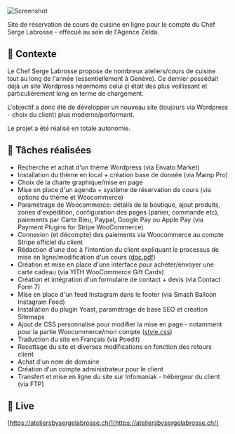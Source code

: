 
![Screenshot](screenshot.png)

Site de réservation de cours de cuisine en ligne pour le compte du Chef Serge Labrosse - effecué au sein de l'Agence Zelda.

## 📍 Contexte

Le Chef Serge Labrosse propose de nombreux ateliers/cours de cuisine tout au long de l'année (essentiellement à Genève). Ce dernier possédait déjà un site Wordpress néanmoins celui çi était des plus veillissant et particulièrement long en terme de chargement. 

L'objectif a donc été de développer un nouveau site (toujours via Wordpress - choix du client) plus moderne/performant. 

Le projet a été réalisé en totale autonomie.

## 📝 Tâches réalisées

- Recherche et achat d'un thème Wordpress (via Envato Market)
- Installation du thème en local + création base de donnée (via Mamp Pro) 
- Choix de la charte graphique/mise en page
- Mise en place d'un agenda + système de réservation de cours (via options du thème et Woocommerce)
- Paramétrage de Woocommerce: détails de la boutique, ajout produits, zones d'expédition, configuration des pages (panier, commande etc), paiements par Carte Bleu, Paypal, Google Pay ou Apple Pay (via Payment Plugins for Stripe WooCommerce)
- Connexion (et décompte) des paiements via Woocommerce au compte Stripe officiel du client
- Rédaction d'une doc à l'intention du client expliquant le processus de mise en ligne/modification d'un cours ([doc.pdf](https://github.com/idrissdiakite/ateliers-wordpress/tree/main/documentation/doc.pdf))
- Création et mise en place d'une interface pour acheter/envoyer une carte cadeau (via YITH WooCommerce Gift Cards)
- Création et intégration d'un formulaire de contact + devis (via Contact Form 7)
- Mise en place d'un feed Instagram dans le footer (via Smash Balloon Instagram Feed)
- Installation du plugin Yoast, paramétrage de base SEO et création Sitemaps
- Ajout de CSS personnalisé pour modifier la mise en page - notamment pour la partie Woocommerce/mon compte ([style.css](https://github.com/idrissdiakite/jeu-prends-le-bus-nuxt/tree/main/css/style.css))
- Traduction du site en Français (via Poedit)
- Recettage du site et diverses modifications en fonction des retours client
- Achat d'un nom de domaine
- Création d'un compte administrateur pour le client
- Transfert et mise en ligne du site sur Infomaniak - hébergeur du client (via FTP)

## 💫 Live

[https://ateliersbysergelabrosse.ch/](https://ateliersbysergelabrosse.ch/)
